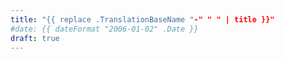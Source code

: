 ```yaml
---
title: "{{ replace .TranslationBaseName "-" " " | title }}"
#date: {{ dateFormat "2006-01-02" .Date }}
draft: true
---
```

